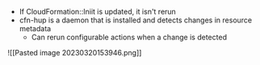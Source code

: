 
- If CloudFormation::Iniit is updated, it isn't rerun
- cfn-hup is a daemon that is installed and detects changes in resource metadata
	- Can rerun configurable actions when a change is detected

![[Pasted image 20230320153946.png]]